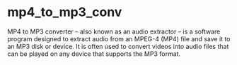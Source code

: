 # mp4_to_mp3_conv
MP4 to MP3 converter – also known as an audio extractor – is a software program designed to extract audio from an MPEG-4 (MP4) file and save it to an MP3 disk or device. It is often used to convert videos into audio files that can be played on any device that supports the MP3 format.
